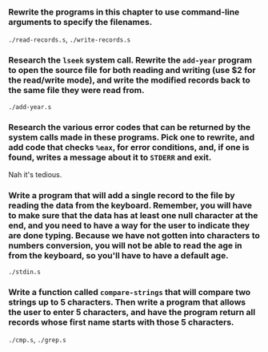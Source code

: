 ### Rewrite the programs in this chapter to use command-line arguments to specify the filenames.

`./read-records.s`, `./write-records.s`


### Research the `lseek` system call. Rewrite the `add-year` program to open the source file for both reading and writing (use $2 for the read/write mode), and write the modified records back to the same file they were read from.

`./add-year.s`


### Research the various error codes that can be returned by the system calls made in these programs. Pick one to rewrite, and add code that checks `%eax`, for error conditions, and, if one is found, writes a message about it to `STDERR` and exit.

Nah it's tedious.


### Write a program that will add a single record to the file by reading the data from the keyboard. Remember, you will have to make sure that the data has at least one null character at the end, and you need to have a way for the user to indicate they are done typing. Because we have not gotten into characters to numbers conversion, you will not be able to read the age in from the keyboard, so you'll have to have a default age.

`./stdin.s`


### Write a function called `compare-strings` that will compare two strings up to 5 characters. Then write a program that allows the user to enter 5 characters, and have the program return all records whose first name starts with those 5 characters.

`./cmp.s`, `./grep.s`
